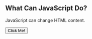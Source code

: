 <!DOCTYPE html>
<html>
<body>

<h2>What Can JavaScript Do?</h2>

<p id="demo">JavaScript can change HTML content.</p>

<button btn-background-blue type="button" onclick='document.getElementById("demo").innerHTML = "Hello JavaScript!"'>Click Me!</button>

</body>
</html>
